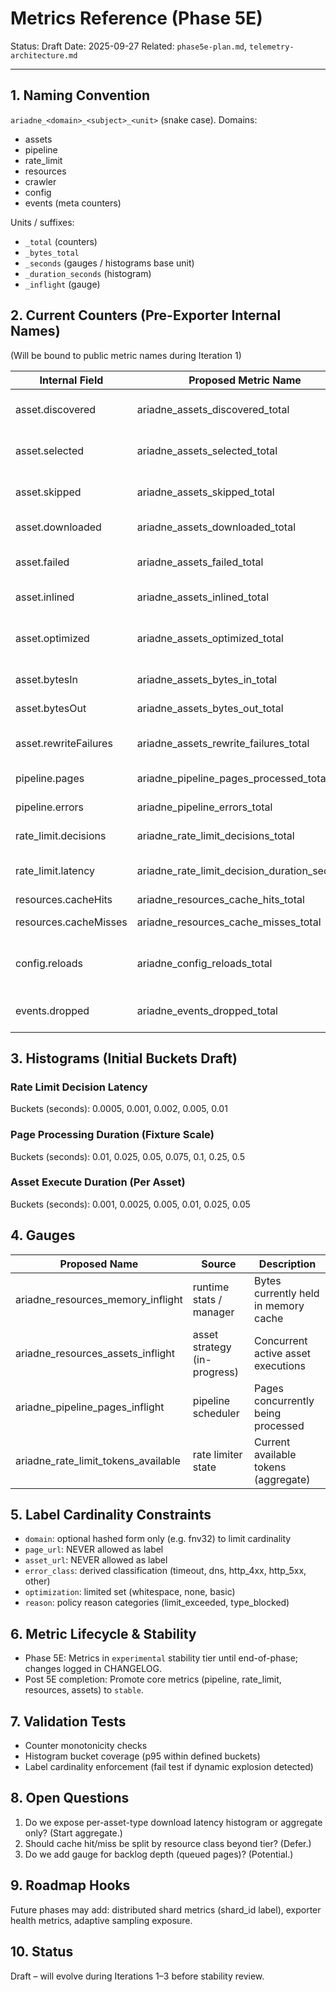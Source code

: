 # Metrics Reference (Phase 5E)

Status: Draft
Date: 2025-09-27
Related: `phase5e-plan.md`, `telemetry-architecture.md`

---

## 1. Naming Convention
`ariadne_<domain>_<subject>_<unit>` (snake case). Domains:
- assets
- pipeline
- rate_limit
- resources
- crawler
- config
- events (meta counters)

Units / suffixes:
- `_total` (counters)
- `_bytes_total`
- `_seconds` (gauges / histograms base unit)
- `_duration_seconds` (histogram)
- `_inflight` (gauge)

## 2. Current Counters (Pre-Exporter Internal Names)
(Will be bound to public metric names during Iteration 1)

| Internal Field        | Proposed Metric Name                         | Type     | Labels                    | Description |
| --------------------- | -------------------------------------------- | -------- | ------------------------- | ----------- |
| asset.discovered      | ariadne_assets_discovered_total              | counter  | component="asset"        | Candidate asset refs found |
| asset.selected        | ariadne_assets_selected_total                | counter  | component="asset"        | Refs selected after policy |
| asset.skipped         | ariadne_assets_skipped_total                 | counter  | reason                    | Skipped per policy (limit/type) |
| asset.downloaded      | ariadne_assets_downloaded_total              | counter  | status="success"         | Successful downloads |
| asset.failed          | ariadne_assets_failed_total                  | counter  | error_class               | Failed download attempts |
| asset.inlined         | ariadne_assets_inlined_total                 | counter  | -                         | Inlined small assets |
| asset.optimized       | ariadne_assets_optimized_total               | counter  | optimization              | Assets where optimization occurred |
| asset.bytesIn         | ariadne_assets_bytes_in_total                | counter  | -                         | Raw bytes downloaded |
| asset.bytesOut        | ariadne_assets_bytes_out_total               | counter  | -                         | Bytes after optimization |
| asset.rewriteFailures | ariadne_assets_rewrite_failures_total       | counter  | -                         | Rewrite stage failures |
| pipeline.pages        | ariadne_pipeline_pages_processed_total       | counter  | outcome (success/error)   | Pages fully processed |
| pipeline.errors       | ariadne_pipeline_errors_total                | counter  | stage                     | Processing errors |
| rate_limit.decisions  | ariadne_rate_limit_decisions_total           | counter  | result (allow/deny)       | Rate limit decisions |
| rate_limit.latency    | ariadne_rate_limit_decision_duration_seconds | histogram| -                         | Decision latency distribution |
| resources.cacheHits   | ariadne_resources_cache_hits_total           | counter  | tier (memory/disk)        | Cache hits |
| resources.cacheMisses | ariadne_resources_cache_misses_total         | counter  | tier                      | Cache misses |
| config.reloads        | ariadne_config_reloads_total                 | counter  | status (success/fail)     | Dynamic config reload attempts |
| events.dropped        | ariadne_events_dropped_total                 | counter  | subscriber                | Dropped events per subscriber |

## 3. Histograms (Initial Buckets Draft)

### Rate Limit Decision Latency
Buckets (seconds): 0.0005, 0.001, 0.002, 0.005, 0.01

### Page Processing Duration (Fixture Scale)
Buckets (seconds): 0.01, 0.025, 0.05, 0.075, 0.1, 0.25, 0.5

### Asset Execute Duration (Per Asset)
Buckets (seconds): 0.001, 0.0025, 0.005, 0.01, 0.025, 0.05

## 4. Gauges
| Proposed Name                          | Source                        | Description |
| -------------------------------------- | ----------------------------- | ----------- |
| ariadne_resources_memory_inflight      | runtime stats / manager       | Bytes currently held in memory cache |
| ariadne_resources_assets_inflight      | asset strategy (in-progress)  | Concurrent active asset executions |
| ariadne_pipeline_pages_inflight        | pipeline scheduler            | Pages concurrently being processed |
| ariadne_rate_limit_tokens_available    | rate limiter state            | Current available tokens (aggregate) |

## 5. Label Cardinality Constraints
- `domain`: optional hashed form only (e.g. fnv32) to limit cardinality
- `page_url`: NEVER allowed as label
- `asset_url`: NEVER allowed as label
- `error_class`: derived classification (timeout, dns, http_4xx, http_5xx, other)
- `optimization`: limited set (whitespace, none, basic)
- `reason`: policy reason categories (limit_exceeded, type_blocked)

## 6. Metric Lifecycle & Stability
- Phase 5E: Metrics in `experimental` stability tier until end-of-phase; changes logged in CHANGELOG.
- Post 5E completion: Promote core metrics (pipeline, rate_limit, resources, assets) to `stable`.

## 7. Validation Tests
- Counter monotonicity checks
- Histogram bucket coverage (p95 within defined buckets)
- Label cardinality enforcement (fail test if dynamic explosion detected)

## 8. Open Questions
1. Do we expose per-asset-type download latency histogram or aggregate only? (Start aggregate.)
2. Should cache hit/miss be split by resource class beyond tier? (Defer.)
3. Do we add gauge for backlog depth (queued pages)? (Potential.)

## 9. Roadmap Hooks
Future phases may add: distributed shard metrics (shard_id label), exporter health metrics, adaptive sampling exposure.

## 10. Status
Draft – will evolve during Iterations 1–3 before stability review.

